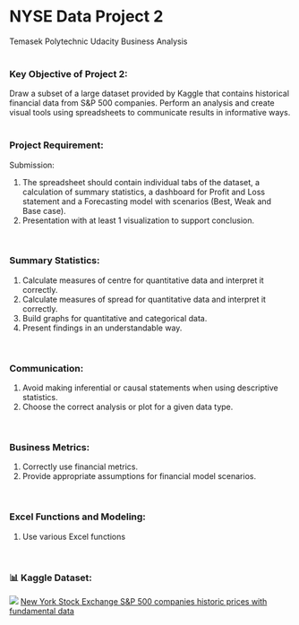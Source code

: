 <h1>NYSE Data Project 2</h1>
Temasek Polytechnic Udacity Business Analysis
<br>
<br>

<h3>Key Objective of Project 2:</h3>
Draw a subset of a large dataset provided by Kaggle that contains historical financial data from S&P 500 companies. Perform an analysis and create visual tools using spreadsheets to communicate results in informative ways.
<br><br>

<h3>Project Requirement:</h3>
Submission: 
<ol>
<li>The spreadsheet should contain individual tabs of the dataset, a calculation of summary statistics, a dashboard for Profit and Loss statement and a Forecasting model with scenarios (Best, Weak and Base case).</li>
<li>Presentation with at least 1 visualization to support conclusion.</li>
</ol>
<br>

<h3>Summary Statistics:</h3>
<ol>
<li>Calculate measures of centre for quantitative data and interpret it correctly.</li>
<li>Calculate measures of spread for quantitative data and interpret it correctly.</li>
<li>Build graphs for quantitative and categorical data.</li>
<li>Present findings in an understandable way.</li>
</ol>
<br>

<h3>Communication:</h3>
<ol>
<li>Avoid making inferential or causal statements when using descriptive statistics.</li>
<li>Choose the correct analysis or plot for a given data type.</li>
</ol>
<br>

<h3>Business Metrics:</h3>
<ol>
<li>Correctly use financial metrics.</li>
<li>Provide appropriate assumptions for financial model scenarios.</li>
</ol>
<br>

<h3>Excel Functions and Modeling: </h3>
<ol>
<li>Use various Excel functions</li>
</ol>
<br>

<h3>📊 Kaggle Dataset:</h3>
<img src="https://storage.googleapis.com/kaggle-datasets-images/854/1560/127b0b8c8b15b9eaa8a0c3f3e49ced0d/dataset-thumbnail.jpg">
<a href="https://www.kaggle.com/datasets/dgawlik/nyse/data" target="_blank">New York Stock Exchange S&P 500 companies historic prices with fundamental data</a>
<br>
